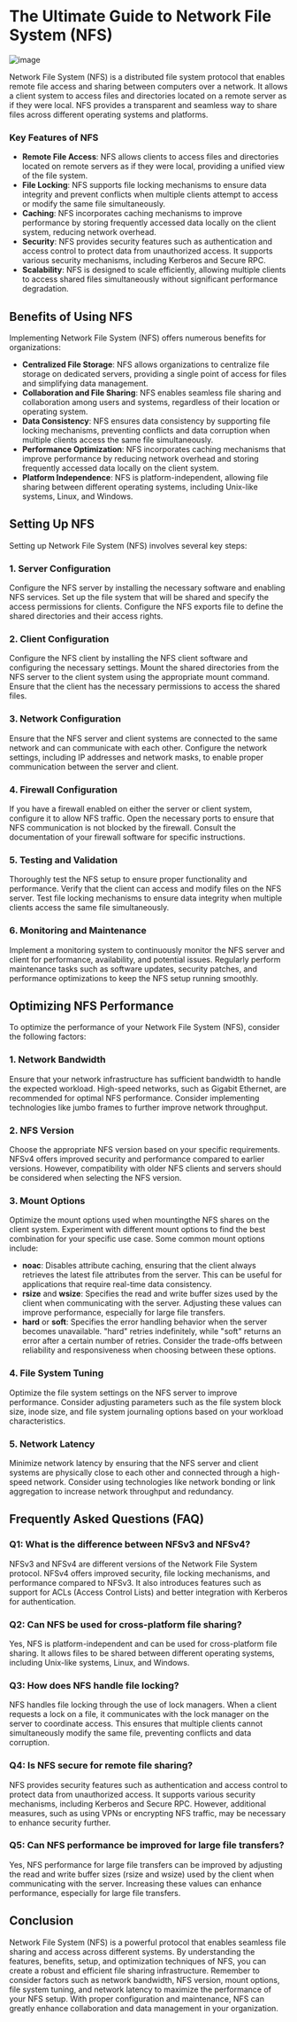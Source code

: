 # The Ultimate Guide to Network File System (NFS)

![image](image/nfs.jpg)

Network File System (NFS) is a distributed file system protocol that enables remote file access and sharing between computers over a network. It allows a client system to access files and directories located on a remote server as if they were local. NFS provides a transparent and seamless way to share files across different operating systems and platforms.

### Key Features of NFS

- **Remote File Access**: NFS allows clients to access files and directories located on remote servers as if they were local, providing a unified view of the file system.
- **File Locking**: NFS supports file locking mechanisms to ensure data integrity and prevent conflicts when multiple clients attempt to access or modify the same file simultaneously.
- **Caching**: NFS incorporates caching mechanisms to improve performance by storing frequently accessed data locally on the client system, reducing network overhead.
- **Security**: NFS provides security features such as authentication and access control to protect data from unauthorized access. It supports various security mechanisms, including Kerberos and Secure RPC.
- **Scalability**: NFS is designed to scale efficiently, allowing multiple clients to access shared files simultaneously without significant performance degradation.

## Benefits of Using NFS

Implementing Network File System (NFS) offers numerous benefits for organizations:

- **Centralized File Storage**: NFS allows organizations to centralize file storage on dedicated servers, providing a single point of access for files and simplifying data management.
- **Collaboration and File Sharing**: NFS enables seamless file sharing and collaboration among users and systems, regardless of their location or operating system.
- **Data Consistency**: NFS ensures data consistency by supporting file locking mechanisms, preventing conflicts and data corruption when multiple clients access the same file simultaneously.
- **Performance Optimization**: NFS incorporates caching mechanisms that improve performance by reducing network overhead and storing frequently accessed data locally on the client system.
- **Platform Independence**: NFS is platform-independent, allowing file sharing between different operating systems, including Unix-like systems, Linux, and Windows.

## Setting Up NFS

Setting up Network File System (NFS) involves several key steps:

### 1. Server Configuration

Configure the NFS server by installing the necessary software and enabling NFS services. Set up the file system that will be shared and specify the access permissions for clients. Configure the NFS exports file to define the shared directories and their access rights.

### 2. Client Configuration

Configure the NFS client by installing the NFS client software and configuring the necessary settings. Mount the shared directories from the NFS server to the client system using the appropriate mount command. Ensure that the client has the necessary permissions to access the shared files.

### 3. Network Configuration

Ensure that the NFS server and client systems are connected to the same network and can communicate with each other. Configure the network settings, including IP addresses and network masks, to enable proper communication between the server and client.

### 4. Firewall Configuration

If you have a firewall enabled on either the server or client system, configure it to allow NFS traffic. Open the necessary ports to ensure that NFS communication is not blocked by the firewall. Consult the documentation of your firewall software for specific instructions.

### 5. Testing and Validation

Thoroughly test the NFS setup to ensure proper functionality and performance. Verify that the client can access and modify files on the NFS server. Test file locking mechanisms to ensure data integrity when multiple clients access the same file simultaneously.

### 6. Monitoring and Maintenance

Implement a monitoring system to continuously monitor the NFS server and client for performance, availability, and potential issues. Regularly perform maintenance tasks such as software updates, security patches, and performance optimizations to keep the NFS setup running smoothly.

## Optimizing NFS Performance

To optimize the performance of your Network File System (NFS), consider the following factors:

### 1. Network Bandwidth

Ensure that your network infrastructure has sufficient bandwidth to handle the expected workload. High-speed networks, such as Gigabit Ethernet, are recommended for optimal NFS performance. Consider implementing technologies like jumbo frames to further improve network throughput.

### 2. NFS Version

Choose the appropriate NFS version based on your specific requirements. NFSv4 offers improved security and performance compared to earlier versions. However, compatibility with older NFS clients and servers should be considered when selecting the NFS version.

### 3. Mount Options

Optimize the mount options used when mountingthe NFS shares on the client system. Experiment with different mount options to find the best combination for your specific use case. Some common mount options include:

- **noac**: Disables attribute caching, ensuring that the client always retrieves the latest file attributes from the server. This can be useful for applications that require real-time data consistency.
- **rsize** and **wsize**: Specifies the read and write buffer sizes used by the client when communicating with the server. Adjusting these values can improve performance, especially for large file transfers.
- **hard** or **soft**: Specifies the error handling behavior when the server becomes unavailable. "hard" retries indefinitely, while "soft" returns an error after a certain number of retries. Consider the trade-offs between reliability and responsiveness when choosing between these options.

### 4. File System Tuning

Optimize the file system settings on the NFS server to improve performance. Consider adjusting parameters such as the file system block size, inode size, and file system journaling options based on your workload characteristics.

### 5. Network Latency

Minimize network latency by ensuring that the NFS server and client systems are physically close to each other and connected through a high-speed network. Consider using technologies like network bonding or link aggregation to increase network throughput and redundancy.

## Frequently Asked Questions (FAQ)

### Q1: What is the difference between NFSv3 and NFSv4?

NFSv3 and NFSv4 are different versions of the Network File System protocol. NFSv4 offers improved security, file locking mechanisms, and performance compared to NFSv3. It also introduces features such as support for ACLs (Access Control Lists) and better integration with Kerberos for authentication.

### Q2: Can NFS be used for cross-platform file sharing?

Yes, NFS is platform-independent and can be used for cross-platform file sharing. It allows files to be shared between different operating systems, including Unix-like systems, Linux, and Windows.

### Q3: How does NFS handle file locking?

NFS handles file locking through the use of lock managers. When a client requests a lock on a file, it communicates with the lock manager on the server to coordinate access. This ensures that multiple clients cannot simultaneously modify the same file, preventing conflicts and data corruption.

### Q4: Is NFS secure for remote file sharing?

NFS provides security features such as authentication and access control to protect data from unauthorized access. It supports various security mechanisms, including Kerberos and Secure RPC. However, additional measures, such as using VPNs or encrypting NFS traffic, may be necessary to enhance security further.

### Q5: Can NFS performance be improved for large file transfers?

Yes, NFS performance for large file transfers can be improved by adjusting the read and write buffer sizes (rsize and wsize) used by the client when communicating with the server. Increasing these values can enhance performance, especially for large file transfers.

## Conclusion

Network File System (NFS) is a powerful protocol that enables seamless file sharing and access across different systems. By understanding the features, benefits, setup, and optimization techniques of NFS, you can create a robust and efficient file sharing infrastructure. Remember to consider factors such as network bandwidth, NFS version, mount options, file system tuning, and network latency to maximize the performance of your NFS setup. With proper configuration and maintenance, NFS can greatly enhance collaboration and data management in your organization.
